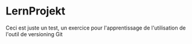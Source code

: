 # LernProjekt
Ceci est juste un test, un exercice pour l'apprentissage de l'utilisation de l'outil de versioning Git
